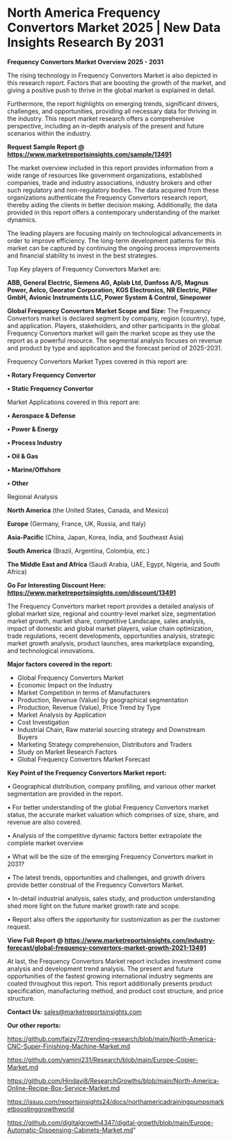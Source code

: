 # North America Frequency Convertors Market 2025 | New Data Insights Research By 2031

<Strong> Frequency Convertors Market Overview 2025 - 2031</strong>

The rising technology in Frequency Convertors Market is also depicted in this research report. Factors that are boosting the growth of the market, and giving a positive push to thrive in the global market is explained in detail.

Furthermore, the report highlights on emerging trends, significant drivers, challenges, and opportunities, providing all necessary data for thriving in the industry. This report market research offers a comprehensive perspective, including an in-depth analysis of the present and future scenarios within the industry.

<strong>Request Sample Report @ <a href=https://www.marketreportsinsights.com/sample/13491>https://www.marketreportsinsights.com/sample/13491</a></strong>

The market overview included in this report provides information from a wide range of resources like government organizations, established companies, trade and industry associations, industry brokers and other such regulatory and non-regulatory bodies. The data acquired from these organizations authenticate the Frequency Convertors research report, thereby aiding the clients in better decision making. Additionally, the data provided in this report offers a contemporary understanding of the market dynamics.

The leading players are focusing mainly on technological advancements in order to improve efficiency. The long-term development patterns for this market can be captured by continuing the ongoing process improvements and financial stability to invest in the best strategies.

Top Key players of Frequency Convertors Market are:

<strong>ABB, General Electric, Siemens AG, Aplab Ltd, Danfoss A/S, Magnus Power, Aelco, Georator Corporation, KGS Electronics, NR Electric, Piller GmbH, Avionic Instruments LLC, Power System & Control, Sinepower</strong>

<strong><b>Global Frequency Convertors Market Scope and Size:</b></strong>
The Frequency Convertors market is declared segment by company, region (country), type, and application. Players, stakeholders, and other participants in the global Frequency Convertors market will gain the market scope as they use the report as a powerful resource. The segmental analysis focuses on revenue and product by type and application and the forecast period of 2025-2031.

Frequency Convertors Market Types covered in this report are:

<strong>• Rotary Frequency Convertor

• Static Frequency Convertor</strong>

Market Applications covered in this report are:

<strong>• Aerospace & Defense

• Power & Energy

• Process Industry

• Oil & Gas

• Marine/Offshore

• Other</strong> 

Regional Analysis

<strong>North America</strong> (the United States, Canada, and Mexico)

<strong>Europe</strong> (Germany, France, UK, Russia, and Italy)

<strong>Asia-Pacific</strong> (China, Japan, Korea, India, and Southeast Asia)

<strong>South America</strong> (Brazil, Argentina, Colombia, etc.)

<strong>The Middle East and Africa</strong> (Saudi Arabia, UAE, Egypt, Nigeria, and South Africa)

<strong>Go For Interesting Discount Here: <a href=https://www.marketreportsinsights.com/discount/13491>https://www.marketreportsinsights.com/discount/13491</a></strong>

The Frequency Convertors market report provides a detailed analysis of global market size, regional and country-level market size, segmentation market growth, market share, competitive Landscape, sales analysis, impact of domestic and global market players, value chain optimization, trade regulations, recent developments, opportunities analysis, strategic market growth analysis, product launches, area marketplace expanding, and technological innovations.

<strong><b>Major factors covered in the report:</b></strong>
<ul>
  <li>Global Frequency Convertors Market </li>
  <li>Economic Impact on the Industry</li>
  <li>Market Competition in terms of Manufacturers</li>
  <li>Production, Revenue (Value) by geographical segmentation</li>
  <li>Production, Revenue (Value), Price Trend by Type</li>
  <li>Market Analysis by Application</li>
  <li>Cost Investigation</li>
  <li>Industrial Chain, Raw material sourcing strategy and Downstream Buyers</li>
  <li>Marketing Strategy comprehension, Distributors and Traders</li>
  <li>Study on Market Research Factors</li>
  <li>Global Frequency Convertors Market Forecast</li>
</ul>

<strong><b>Key Point of the Frequency Convertors Market report:</b></strong>

• Geographical distribution, company profiling, and various other market segmentation are provided in the report.

• For better understanding of the global Frequency Convertors market status, the accurate market valuation which comprises of size, share, and revenue are also covered.

• Analysis of the competitive dynamic factors better extrapolate the complete market overview

• What will be the size of the emerging Frequency Convertors market in 2031?

• The latest trends, opportunities and challenges, and growth drivers provide better construal of the Frequency Convertors Market.

• In-detail industrial analysis, sales study, and production understanding shed more light on the future market growth rate and scope.

• Report also offers the opportunity for customization as per the customer request.

<strong><b>View Full Report @ <a href=https://www.marketreportsinsights.com/industry-forecast/global-frequency-convertors-market-growth-2021-13491>https://www.marketreportsinsights.com/industry-forecast/global-frequency-convertors-market-growth-2021-13491</a></b></strong>


At last, the Frequency Convertors Market report includes investment come analysis and development trend analysis. The present and future opportunities of the fastest growing international industry segments are coated throughout this report. This report additionally presents product specification, manufacturing method, and product cost structure, and price structure.

<strong>Contact Us:</strong>
sales@marketreportsinsights.com

<strong>Our other reports:</strong>

<a href=https://github.com/faizy72/trending-research/blob/main/North-America-CNC-Super-Finishing-Machine-Market.md>https://github.com/faizy72/trending-research/blob/main/North-America-CNC-Super-Finishing-Machine-Market.md</a>

<a href=https://github.com/yamini231/Research/blob/main/Europe-Copier-Market.md>https://github.com/yamini231/Research/blob/main/Europe-Copier-Market.md</a>

<a href=https://github.com/Hindavi8/ResearchGrowths/blob/main/North-America-Online-Recipe-Box-Service-Market.md>https://github.com/Hindavi8/ResearchGrowths/blob/main/North-America-Online-Recipe-Box-Service-Market.md</a>

<a href=https://issuu.com/reportsinsights24/docs/northamericadrainingpumpsmarketboostinggrowthworld>https://issuu.com/reportsinsights24/docs/northamericadrainingpumpsmarketboostinggrowthworld</a>

<a href=https://github.com/digitalgrowth4347/digital-growth/blob/main/Europe-Automatic-Dispensing-Cabinets-Market.md>https://github.com/digitalgrowth4347/digital-growth/blob/main/Europe-Automatic-Dispensing-Cabinets-Market.md</a>"
